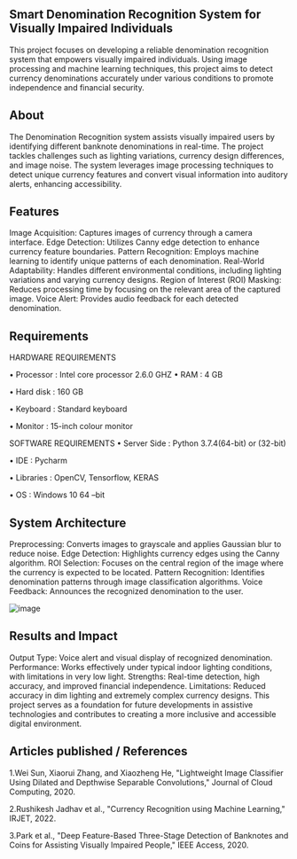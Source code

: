 ## Smart Denomination Recognition System for Visually Impaired Individuals
This project focuses on developing a reliable denomination recognition system that empowers visually impaired individuals. Using image processing and machine learning techniques, this project aims to detect currency denominations accurately under various conditions to promote independence and financial security.

## About
The Denomination Recognition system assists visually impaired users by identifying different banknote denominations in real-time. The project tackles challenges such as lighting variations, currency design differences, and image noise. The system leverages image processing techniques to detect unique currency features and convert visual information into auditory alerts, enhancing accessibility.

## Features
Image Acquisition: Captures images of currency through a camera interface. Edge Detection: Utilizes Canny edge detection to enhance currency feature boundaries. Pattern Recognition: Employs machine learning to identify unique patterns of each denomination. Real-World Adaptability: Handles different environmental conditions, including lighting variations and varying currency designs. Region of Interest (ROI) Masking: Reduces processing time by focusing on the relevant area of the captured image. Voice Alert: Provides audio feedback for each detected denomination.

## Requirements
HARDWARE REQUIREMENTS

• Processor : Intel core processor 2.6.0 GHZ • RAM : 4 GB

• Hard disk : 160 GB

• Keyboard : Standard keyboard

• Monitor : 15-inch colour monitor

SOFTWARE REQUIREMENTS • Server Side : Python 3.7.4(64-bit) or (32-bit)

• IDE : Pycharm

• Libraries : OpenCV, Tensorflow, KERAS

• OS : Windows 10 64 –bit

## System Architecture
Preprocessing: Converts images to grayscale and applies Gaussian blur to reduce noise. Edge Detection: Highlights currency edges using the Canny algorithm. ROI Selection: Focuses on the central region of the image where the currency is expected to be located. Pattern Recognition: Identifies denomination patterns through image classification algorithms. Voice Feedback: Announces the recognized denomination to the user.

![image](https://github.com/user-attachments/assets/d0166485-371f-4781-ab91-e4a73ebd7718)



## Results and Impact
Output Type: Voice alert and visual display of recognized denomination. Performance: Works effectively under typical indoor lighting conditions, with limitations in very low light. Strengths: Real-time detection, high accuracy, and improved financial independence. Limitations: Reduced accuracy in dim lighting and extremely complex currency designs. This project serves as a foundation for future developments in assistive technologies and contributes to creating a more inclusive and accessible digital environment.

## Articles published / References
1.Wei Sun, Xiaorui Zhang, and Xiaozheng He, "Lightweight Image Classifier Using Dilated and Depthwise Separable Convolutions," Journal of Cloud Computing, 2020.

2.Rushikesh Jadhav et al., "Currency Recognition using Machine Learning," IRJET, 2022.

3.Park et al., "Deep Feature-Based Three-Stage Detection of Banknotes and Coins for Assisting Visually Impaired People," IEEE Access, 2020.




